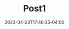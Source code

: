 ---
title: "Post1"
date: 2023-04-23T17:46:35-04:00
description: ""
categories: []
toc: false
dropCap: true
displayInMenu: false
displayInList: true
draft: true
resources:
- name: featuredImage
  src: ""
  params:
    description: ""
    attribution:
      name: ""
      link: ""
---